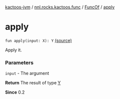 [kactoos-jvm](../../index.md) / [nnl.rocks.kactoos.func](../index.md) / [FuncOf](index.md) / [apply](.)

# apply

`fun apply(input: X): Y` [(source)](https://github.com/neonailol/kactoos/blob/master/kactoos-jvm/src/main/kotlin/nnl/rocks/kactoos/func/FuncOf.kt#L55)

Apply it.

### Parameters

`input` - The argument

**Return**
The result of type [Y](#)

**Since**
0.2

